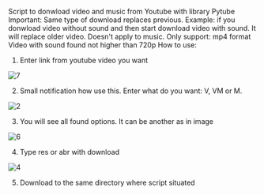 Script to donwload video and music from Youtube with library Pytube
Important:
Same type of download replaces previous. Example:
if you donwload video without sound and then start download video with sound. It will replace older video.
Doesn't apply to music.
Only support: mp4 format
Video with sound found not higher than 720p
How to use:
1. Enter link from youtube video you want

![7](https://user-images.githubusercontent.com/49831284/99093073-acf88b00-25da-11eb-9b39-3cfd37cb2234.png)

2. Small notification how use this. Enter what do you want: V, VM or M.

![2](https://user-images.githubusercontent.com/49831284/99090485-62294400-25d7-11eb-93ff-fc78c0359b4c.png)

3. You will see all found options. It can be another as in image

![6](https://user-images.githubusercontent.com/49831284/99093156-c8fc2c80-25da-11eb-93d5-a60bc821198a.png)

4. Type res or abr with download

![4](https://user-images.githubusercontent.com/49831284/99093209-d9140c00-25da-11eb-93af-c6c13160d1bc.png)

5. Download to the same directory where script situated

